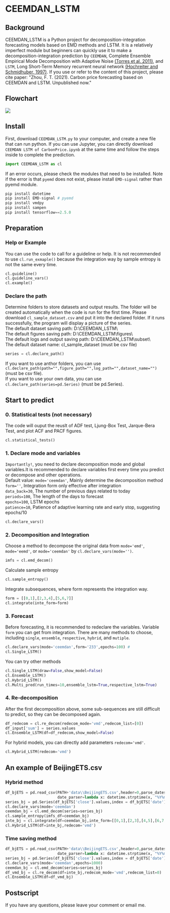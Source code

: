 CEEMDAN_LSTM
===
## Background 
CEEMDAN_LSTM is a Python project for decomposition-integration forecasting models based on EMD methods and LSTM. It is a relatively imperfect module but beginners can quickly use it to make a decomposition-integration prediction by `CEEMDAN`, Complete Ensemble Empirical Mode Decomposition with Adaptive Noise [(Torres et al. 2011)](https://ieeexplore.ieee.org/abstract/document/5947265/), and `LSTM`, Long Short-Term Memory recurrent neural network [(Hochreiter and Schmidhuber, 1997)](https://ieeexplore.ieee.org/abstract/document/6795963). If you use or refer to the content of this project, please cite paper: "Zhou, F. T. (2021). Carbon price forecasting based on CEEMDAN and LSTM. Unpublished now."

## Flowchart
![](https://github.com/FateMurphy/CEEMDAN_LSTM/blob/02d156d9fffd6b4a748337f6ea44c7122051d223/Hybrid%20CEEMDAN-VMD-LSTM%20predictor%20flowchart.svg)

## Install
First, download `CEEMDAN_LSTM.py` to your computer, and create a new file that can run python. If you can use Jupyter, you can directly download `CEEMDAN LSTM of CarbonPrice.ipynb` at the same time and follow the steps inside to complete the prediction.

```python
import CEEMDAN_LSTM as cl
```
If an error occurs, please check the modules that need to be installed. Note if the error is that `pyemd` does not exist, please install `EMD-signal` rather than pyemd module.

```python
pip install datetime
pip install EMD-signal # pyemd
pip install vmdpy
pip install sampen
pip install tensorflow==2.5.0
```
  
## Preparation
### Help or Example
You can use the code to call for a guideline or help. It is not recommended to use `cl.run_exmaple()` because the integration way by sample entropy is not the same every time.
```python
cl.guideline()
cl.guideline_vars()
cl.example()
```

### Declare the path
Determine folders to store datasets and output results. The folder will be created automatically when the code is run for the first time. Please download `cl_sample_dataset.csv` and put it into the declared folder. If it runs successfully, the program will display a picture of the series.  
The default dataset saving path: D:\\CEEMDAN_LSTM\\  
The default figures saving path: D:\\CEEMDAN_LSTM\\figures\\  
The default logs and output saving path: D:\\CEEMDAN_LSTM\\subset\\  
The default dataset name: cl_sample_dataset (must be csv file)    
```python
series = cl.declare_path()
```
If you want to use anthor folders, you can use `cl.declare_path(path="",figure_path="",log_path="",dataset_name="")` (must be csv file).  
If you want to use your own data, you can use `cl.declare_path(series=pd.Series)` (must be pd.Series).

  
## Start to predict
### 0. Statistical tests (not necessary)
The code will ouput the reuslt of ADF test, Ljung-Box Test, Jarque-Bera Test, and plot ACF and PACF figures.
```python
cl.statistical_tests()
```
### 1. Declare mode and variables
`Importantly!`, you need to declare decomposition mode and global variables.It is recommended to declare variables first every time you predict or decompose and other operations.  
Default value:
`mode='ceemdan'`, Mainly determine the decomposition method  
`form=''`, Integration form only effective after integration  
`data_back=30`, The number of previous days related to today  
`periods=100`, The length of the days to forecast  
`epochs=100`, LSTM epochs  
`patience=10`, Patience of adaptive learning rate and early stop, suggesting epochs/10  
```python
cl.declare_vars()
```

### 2. Decomposition and Integration
Choose a method to decompose the original data from `mode='emd'`, `mode='eemd'`, or `mode='ceemdan'` by `cl.declare_vars(mode='')`.
```python
imfs = cl.emd_decom()
```
Calculate sample entropy
```python
cl.sample_entropy()
```
Integrate subsequences, where form represents the integration way.
```python
form = [[0,1],[2,3,4],[5,6,7]]
cl.integrate(inte_form=form) 
```

### 3. Forecast
Before forecasting, it is recommended to redeclare the variables. Variable `form` you can get from integration.
There are many methods to choose, including `single`, `ensemble`, `respective`, `hybrid`, and `mutiple`.
```python
cl.declare_vars(mode='ceemdan',form='233',epochs=100) # 
cl.Single_LSTM()
```
You can try other methods
```python
cl.Single_LSTM(draw=False,show_model=False)
cl.Ensemble_LSTM()
cl.Hybrid_LSTM()
cl.Multi_pred(run_times=10,ensemble_lstm=True,respective_lstm=True)
```

### 4. Re-decomposition
After the first decomposition above, some sub-sequences are still difficult to predict, so they can be decomposed again.
```python
df_redecom = cl.re_decom(redecom_mode='vmd',redecom_list=[0]) 
df_input['sum'] = series.values
cl.Ensemble_LSTM(df=df_redecom,show_model=False)
```
For hybrid models, you can directly add parameters `redecom='vmd'`.
```python
cl.Hybrid_LSTM(redecom='vmd')
```
  
## An example of BeijingETS.csv
### Hybrid method
```python
df_bjETS = pd.read_csv(PATH+'data\\BeijingETS.csv',header=0,parse_dates=["date"],
                       date_parser=lambda x: datetime.strptime(x, "%Y%m%d"))
series_bj = pd.Series(df_bjETS['close'].values,index = df_bjETS['date']).sort_index().astype(float)
cl.declare_vars(mode='ceemdan')
ceemdan_bj = cl.emd_decom(series=series_bj)
cl.sample_entropy(imfs_df=ceemdan_bj)
inte_bj = cl.integrate(df=ceemdan_bj,inte_form=[[0,1],[2,3],[4,5],[6,7,8]]) # form may not be the same every time
cl.Hybrid_LSTM(df=inte_bj,redecom='vmd')
```
### Time saving method
```python
df_bjETS = pd.read_csv(PATH+'data\\BeijingETS.csv',header=0,parse_dates=["date"],
                       date_parser=lambda x: datetime.strptime(x, "%Y%m%d"))
series_bj = pd.Series(df_bjETS['close'].values,index = df_bjETS['date']).sort_index().astype(float)
cl.declare_vars(mode='ceemdan',epochs=1000)
ceemdan_bj = cl.emd_decom(series=series_bj)
df_vmd_bj = cl.re_decom(df=inte_bj,redecom_mode='vmd',redecom_list=0) 
cl.Ensemble_LSTM(df=df_vmd_bj)
```

## Postscript
If you have any questions, please leave your comment or email me.
